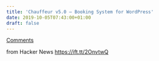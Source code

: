 ```yaml
---
title: 'Chauffeur v5.0 – Booking System for WordPress'
date: 2019-10-05T07:43:00+01:00
draft: false
---
```


[Comments](https://news.ycombinator.com/item?id=21163760)  
  
from Hacker News https://ift.tt/2OnvtwQ